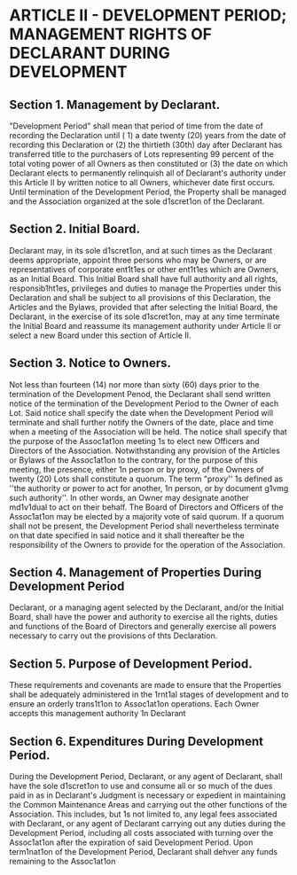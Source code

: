 # ARTICLE II - DEVELOPMENT PERIOD; MANAGEMENT RIGHTS OF DECLARANT DURING DEVELOPMENT

## Section 1. Management by Declarant.

"Development Period" shall mean that
period of time from the date of recording the Declaration until ( 1) a date twenty (20) years
from the date of recording this Declaration or (2) the thirtieth (30th) day after Declarant has
transferred title to the purchasers of Lots representing 99 percent of the total voting power of
all Owners as then constituted or (3) the date on which Declarant elects to permanently
relinquish all of Declarant's authority under this Article II by written notice to all Owners,
whichever date first occurs. Until termination of the Development Period, the Property shall
be managed and the Association organized at the sole d1scret1on of the Declarant.

## Section 2. Initial Board.

Declarant may, in its sole d1scret1on, and at such times
as the Declarant deems appropriate, appoint three persons who may be Owners, or are
representatives of corporate ent1t1es or other ent1t1es which are Owners, as an Initial Board.
This Initial Board shall have full authority and all rights, responsib1ht1es, privileges and duties
to manage the Properties under this Declaration and shall be subject to all provisions of this
Declaration, the Articles and the Bylaws, provided that after selecting the Initial Board, the
Declarant, in the exercise of its sole d1scret1on, may at any time terminate the Initial Board
and reassume its management authority under Article II or select a new Board under this
section of Article II.

## Section 3. Notice to Owners.

Not less than fourteen (14) nor more than sixty
(60) days prior to the termination of the Development Penod, the Declarant shall send written
notice of the termination of the Development Period to the Owner of each Lot. Said notice
shall specify the date when the Development Period will terminate and shall further notify the
Owners of the date, place and time when a meeting of the Association will be held. The
notice shall specify that the purpose of the Assoc1at1on meeting 1s to elect new Officers and
Directors of the Association. Notwithstanding any provision of the Articles or Bylaws of the
Assoc1at1on to the contrary, for the purpose of this meeting, the presence, either 1n person or
by proxy, of the Owners of twenty (20) Lots shall constitute a quorum. The term "proxy'' 1s
defined as ''the authority or power to act for another, 1n person, or by document g1vmg such
authority''. In other words, an Owner may designate another md1v1dual to act on their behalf.
The Board of Directors and Officers of the Assoc1at1on may be elected by a majority vote of
said quorum. If a quorum shall not be present, the Development Period shall nevertheless
terminate on that date specified in said notice and it shall thereafter be the responsibility of
the Owners to provide for the operation of the Association.

## Section 4. Management of Properties During Development Period

Declarant, or a managing agent selected by the Declarant, and/or the Initial Board, shall
have the power and authority to exercise all the rights, duties and functions of the Board of
Directors and generally exercise all powers necessary to carry out the provisions of thts
Declaration.

## Section 5. Purpose of Development Period.

These requirements and
covenants are made to ensure that the Properties shall be adequately administered in the
1rnt1al stages of development and to ensure an orderly trans1t1on to Assoc1at1on operations.
Each Owner accepts this management authority 1n Declarant

## Section 6. Expenditures During Development Period.

During the
Development Period, Declarant, or any agent of Declarant, shall have the sole d1scret1on to
use and consume all or so much of the dues paid in as in Declarant's Judgment is necessary
or expedient in maintaining the Common Maintenance Areas and carrying out the other
functions of the Association. This includes, but 1s not limited to, any legal fees associated
with Declarant, or any agent of Declarant carrying out any duties during the Development
Period, including all costs associated with turning over the Assoc1at1on after the expiration of
said Development Period. Upon term1nat1on of the Development Period, Declarant shall
dehver any funds remaining to the Assoc1at1on
